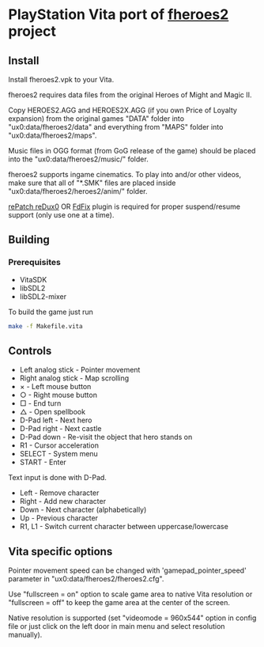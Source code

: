 # PlayStation Vita port of [**fheroes2**](README.md) project

## Install

Install fheroes2.vpk to your Vita.

fheroes2 requires data files from the original Heroes of Might and Magic II.

Copy HEROES2.AGG and HEROES2X.AGG (if you own Price of Loyalty expansion) from the original games "DATA" folder into
"ux0:data/fheroes2/data" and everything from "MAPS" folder into "ux0:data/fheroes2/maps".

Music files in OGG format (from GoG release of the game) should be placed into the "ux0:data/fheroes2/music/" folder.

fheroes2 supports ingame cinematics. To play into and/or other videos, make sure that all of "*.SMK" files are placed
inside "ux0:data/fheroes2/heroes2/anim/" folder.

[rePatch reDux0](https://github.com/dots-tb/rePatch-reDux0) OR [FdFix](https://github.com/TheOfficialFloW/FdFix) plugin
is required for proper suspend/resume support (only use one at a time).

## Building

### Prerequisites

* VitaSDK
* libSDL2
* libSDL2-mixer

To build the game just run

```sh
make -f Makefile.vita
```

## Controls

* Left analog stick - Pointer movement
* Right analog stick - Map scrolling
* × - Left mouse button
* ○ - Right mouse button
* □ - End turn
* △ - Open spellbook
* D-Pad left - Next hero
* D-Pad right - Next castle
* D-Pad down - Re-visit the object that hero stands on
* R1 - Cursor acceleration
* SELECT - System menu
* START - Enter

Text input is done with D-Pad.

* Left - Remove character
* Right - Add new character
* Down - Next character (alphabetically)
* Up - Previous character
* R1, L1 - Switch current character between uppercase/lowercase

## Vita specific options

Pointer movement speed can be changed with 'gamepad_pointer_speed' parameter in "ux0:data/fheroes2/fheroes2.cfg".

Use "fullscreen = on" option to scale game area to native Vita resolution or "fullscreen = off" to keep the game
area at the center of the screen.

Native resolution is supported (set "videomode = 960x544" option in config file or just click on the left door
in main menu and select resolution manually).
